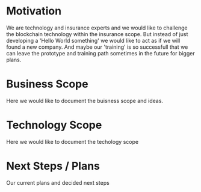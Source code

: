 # Motivation 
We are technology and insurance experts and we would like to challenge the blockchain technology within the insurance scope. 
But instead of just developing a 'Hello World something' we would like to act as if we will found a new company. And maybe our 'training' is so successfull that we can leave the prototype and training path sometimes in the future for bigger plans.  

# Business Scope 
Here we would like to document the buisness scope and ideas. 

# Technology Scope   
Here we would like to document the techology scope

# Next Steps / Plans  
Our current plans and decided next steps
